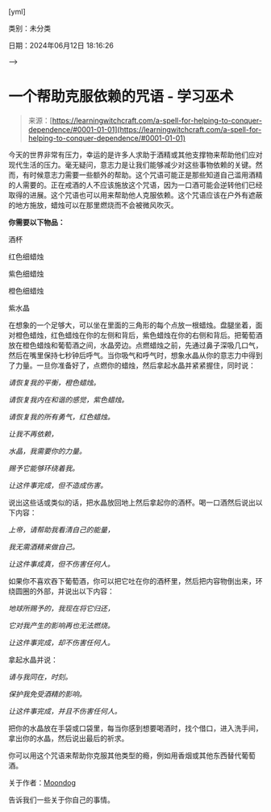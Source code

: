 [yml]

类别：未分类

日期：2024年06月12日 18:16:26

-->

# 一个帮助克服依赖的咒语 - 学习巫术

> 来源：[https://learningwitchcraft.com/a-spell-for-helping-to-conquer-dependence/#0001-01-01](https://learningwitchcraft.com/a-spell-for-helping-to-conquer-dependence/#0001-01-01)

今天的世界非常有压力，幸运的是许多人求助于酒精或其他支撑物来帮助他们应对现代生活的压力。毫无疑问，意志力是让我们能够减少对这些事物依赖的关键。然而，有时候意志力需要一些额外的帮助。这个咒语可能正是那些知道自己滥用酒精的人需要的。正在戒酒的人不应该施放这个咒语，因为一口酒可能会逆转他们已经取得的进展。这个咒语也可以用来帮助他人克服依赖。这个咒语应该在户外有遮蔽的地方施放，蜡烛可以在那里燃烧而不会被微风吹灭。

**你需要以下物品：**

酒杯

红色细蜡烛

紫色细蜡烛

橙色细蜡烛

紫水晶

在想象的一个足够大，可以坐在里面的三角形的每个点放一根蜡烛。盘腿坐着，面对橙色蜡烛，红色蜡烛在你的左侧和背后，紫色蜡烛在你的右侧和背后。把葡萄酒放在橙色蜡烛和葡萄酒之间，水晶旁边。点燃蜡烛之前，先通过鼻子深吸几口气，然后在嘴里保持七秒钟后呼气。当你吸气和呼气时，想象水晶从你的意志力中得到了力量。一旦你准备好了，点燃你的蜡烛，然后拿起水晶并紧紧握住，同时说：

*请恢复我的平衡，橙色蜡烛。*

*请恢复我内在和谐的感觉，紫色蜡烛。*

*请恢复我的所有勇气，红色蜡烛。*

*让我不再依赖，*

*水晶，我需要你的力量。*

*赐予它能够环绕着我。*

*让这件事完成，但不造成伤害。*

说出这些话或类似的话，把水晶放回地上然后拿起你的酒杯。喝一口酒然后说出以下内容：

*上帝，请帮助我看清自己的能量，*

*我无需酒精来做自己。*

*让这件事成真，但不伤害任何人。*

如果你不喜欢吞下葡萄酒，你可以把它吐在你的酒杯里，然后把内容物倒出来，环绕圆圈的外部，并说出以下内容：

*地球所赐予的，我现在将它归还，*

*它对我产生的影响再也无法燃烧。*

*让这件事完成，却不伤害任何人。*

拿起水晶并说：

*请与我同在，时刻。*

*保护我免受酒精的影响。*

*让这件事完成，并且不伤害任何人。*

把你的水晶放在手袋或口袋里，每当你感到想要喝酒时，找个借口，进入洗手间，拿出你的水晶，然后说出最后的祈求。

你可以用这个咒语来帮助你克服其他类型的瘾，例如用香烟或其他东西替代葡萄酒。

关于作者：[Moondog](https://learningwitchcraft.com/profile/?tthayer/)

告诉我们一些关于你自己的事情。

